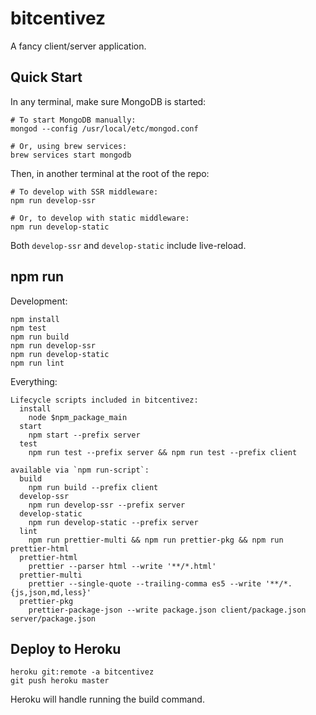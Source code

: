 # bitcentivez

A fancy client/server application.

## Quick Start

In any terminal, make sure MongoDB is started:

```console
# To start MongoDB manually:
mongod --config /usr/local/etc/mongod.conf

# Or, using brew services:
brew services start mongodb
```

Then, in another terminal at the root of the repo:

```console
# To develop with SSR middleware:
npm run develop-ssr

# Or, to develop with static middleware:
npm run develop-static
```

Both `develop-ssr` and `develop-static` include live-reload.

## npm run

Development:

```console
npm install
npm test
npm run build
npm run develop-ssr
npm run develop-static
npm run lint
```

Everything:

```console
Lifecycle scripts included in bitcentivez:
  install
    node $npm_package_main
  start
    npm start --prefix server
  test
    npm run test --prefix server && npm run test --prefix client

available via `npm run-script`:
  build
    npm run build --prefix client
  develop-ssr
    npm run develop-ssr --prefix server
  develop-static
    npm run develop-static --prefix server
  lint
    npm run prettier-multi && npm run prettier-pkg && npm run prettier-html
  prettier-html
    prettier --parser html --write '**/*.html'
  prettier-multi
    prettier --single-quote --trailing-comma es5 --write '**/*.{js,json,md,less}'
  prettier-pkg
    prettier-package-json --write package.json client/package.json server/package.json
```

## Deploy to Heroku

```console
heroku git:remote -a bitcentivez
git push heroku master
```

Heroku will handle running the build command.
